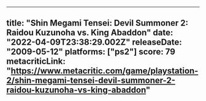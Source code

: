 
---
title: "Shin Megami Tensei: Devil Summoner 2: Raidou Kuzunoha vs. King Abaddon"
date: "2022-04-09T23:38:29.002Z"
releaseDate: "2009-05-12"
platforms: ["ps2"]
score: 79
metacriticLink: "https://www.metacritic.com/game/playstation-2/shin-megami-tensei-devil-summoner-2-raidou-kuzunoha-vs-king-abaddon"
---
